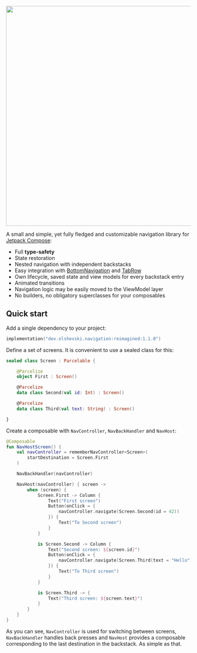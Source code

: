 <p align="center">
    <img width="600" src="https://user-images.githubusercontent.com/5606565/154991686-ea2cc9bd-9bc9-4088-91d3-64ec684861fb.svg" />
</p>

A small and simple, yet fully fledged and customizable navigation library for [Jetpack Compose](https://developer.android.com/jetpack/compose):

- Full **type-safety**
- State restoration
- Nested navigation with independent backstacks
- Easy integration with [BottomNavigation](https://developer.android.com/reference/kotlin/androidx/compose/material/package-summary#BottomNavigation(androidx.compose.ui.Modifier,androidx.compose.ui.graphics.Color,androidx.compose.ui.graphics.Color,androidx.compose.ui.unit.Dp,kotlin.Function1)) and [TabRow](https://developer.android.com/reference/kotlin/androidx/compose/material/package-summary#TabRow(kotlin.Int,androidx.compose.ui.Modifier,androidx.compose.ui.graphics.Color,androidx.compose.ui.graphics.Color,kotlin.Function1,kotlin.Function0,kotlin.Function0))
- Own lifecycle, saved state and view models for every backstack entry
- Animated transitions
- Navigation logic may be easily moved to the ViewModel layer
- No builders, no obligatory superclasses for your composables

## Quick start

Add a single dependency to your project:

```kotlin
implementation("dev.olshevski.navigation:reimagined:1.1.0")
```

Define a set of screens. It is convenient to use a sealed class for this:

```kotlin
sealed class Screen : Parcelable {

    @Parcelize
    object First : Screen()

    @Parcelize
    data class Second(val id: Int) : Screen()

    @Parcelize
    data class Third(val text: String) : Screen()

}
```

Create a composable with `NavController`, `NavBackHandler` and `NavHost`:

```kotlin
@Composable
fun NavHostScreen() {
    val navController = rememberNavController<Screen>(
        startDestination = Screen.First
    )

    NavBackHandler(navController)

    NavHost(navController) { screen ->
        when (screen) {
            Screen.First -> Column {
                Text("First screen")
                Button(onClick = {
                    navController.navigate(Screen.Second(id = 42))
                }) {
                    Text("To Second screen")
                }
            }

            is Screen.Second -> Column {
                Text("Second screen: ${screen.id}")
                Button(onClick = {
                    navController.navigate(Screen.Third(text = "Hello"))
                }) {
                    Text("To Third screen")
                }
            }

            is Screen.Third -> {
                Text("Third screen: ${screen.text}")
            }
        }
    }
}
```

As you can see, `NavController` is used for switching between screens, `NavBackHandler` handles back presses and `NavHost` provides a composable corresponding to the last destination in the backstack. As simple as that.